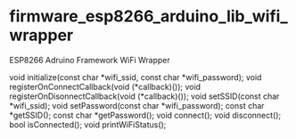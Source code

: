 # firmware_esp8266_arduino_lib_wifi_wrapper
ESP8266 Adruino Framework WiFi Wrapper

void initialize(const char *wifi_ssid, const char *wifi_password);
void registerOnConnectCallback(void (*callback)());
void registerOnDisonnectCallback(void (*callback)());
void setSSID(const char *wifi_ssid);
void setPassword(const char *wifi_password);
const char *getSSID();
const char *getPassword();
void connect();
void disconnect();
bool isConnected();
void printWiFiStatus();
